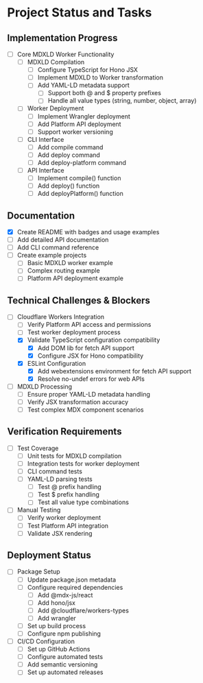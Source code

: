 # Project Status and Tasks

## Implementation Progress

- [ ] Core MDXLD Worker Functionality
  - [ ] MDXLD Compilation
    - [ ] Configure TypeScript for Hono JSX
    - [ ] Implement MDXLD to Worker transformation
    - [ ] Add YAML-LD metadata support
      - [ ] Support both @ and $ property prefixes
      - [ ] Handle all value types (string, number, object, array)
  - [ ] Worker Deployment
    - [ ] Implement Wrangler deployment
    - [ ] Add Platform API deployment
    - [ ] Support worker versioning
  - [ ] CLI Interface
    - [ ] Add compile command
    - [ ] Add deploy command
    - [ ] Add deploy-platform command
  - [ ] API Interface
    - [ ] Implement compile() function
    - [ ] Add deploy() function
    - [ ] Add deployPlatform() function

## Documentation
- [x] Create README with badges and usage examples
- [ ] Add detailed API documentation
- [ ] Add CLI command reference
- [ ] Create example projects
  - [ ] Basic MDXLD worker example
  - [ ] Complex routing example
  - [ ] Platform API deployment example

## Technical Challenges & Blockers
- [ ] Cloudflare Workers Integration
  - [ ] Verify Platform API access and permissions
  - [ ] Test worker deployment process
  - [x] Validate TypeScript configuration compatibility
    - [x] Add DOM lib for fetch API support
    - [x] Configure JSX for Hono compatibility
  - [x] ESLint Configuration
    - [x] Add webextensions environment for fetch API support
    - [x] Resolve no-undef errors for web APIs
- [ ] MDXLD Processing
  - [ ] Ensure proper YAML-LD metadata handling
  - [ ] Verify JSX transformation accuracy
  - [ ] Test complex MDX component scenarios

## Verification Requirements
- [ ] Test Coverage
  - [ ] Unit tests for MDXLD compilation
  - [ ] Integration tests for worker deployment
  - [ ] CLI command tests
  - [ ] YAML-LD parsing tests
    - [ ] Test @ prefix handling
    - [ ] Test $ prefix handling
    - [ ] Test all value type combinations
- [ ] Manual Testing
  - [ ] Verify worker deployment
  - [ ] Test Platform API integration
  - [ ] Validate JSX rendering

## Deployment Status
- [ ] Package Setup
  - [ ] Update package.json metadata
  - [ ] Configure required dependencies
    - [ ] Add @mdx-js/react
    - [ ] Add hono/jsx
    - [ ] Add @cloudflare/workers-types
    - [ ] Add wrangler
  - [ ] Set up build process
  - [ ] Configure npm publishing

- [ ] CI/CD Configuration
  - [ ] Set up GitHub Actions
  - [ ] Configure automated tests
  - [ ] Add semantic versioning
  - [ ] Set up automated releases
